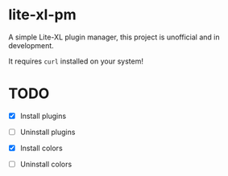 # lite-xl-pm

A simple Lite-XL plugin manager, this project is unofficial and in development.

It requires `curl` installed on your system!


# TODO

  - [x] Install plugins
  - [ ] Uninstall plugins
  - [x] Install colors
  - [ ] Uninstall colors

